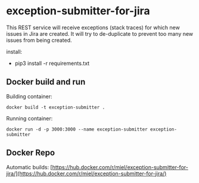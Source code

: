 # exception-submitter-for-jira
This REST service will receive exceptions (stack traces) for which new issues in Jira are created. It will try to de-duplicate to prevent too many new issues from being created.

install:
  - pip3 install -r requirements.txt

## Docker build and run
Building container:

    docker build -t exception-submitter .

Running container:

    docker run -d -p 3000:3000 --name exception-submitter exception-submitter

## Docker Repo
Automatic builds: [https://hub.docker.com/r/miel/exception-submitter-for-jira/](https://hub.docker.com/r/miel/exception-submitter-for-jira/)


